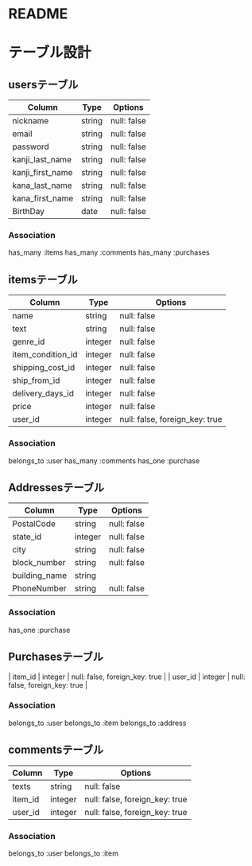 # README

# テーブル設計

## usersテーブル
| Column            | Type   | Options     |
| ----------------- | ------ | ----------- |
| nickname          | string | null: false |
| email             | string | null: false |
| password          | string | null: false |
| kanji_last_name   | string | null: false |
| kanji_first_name  | string | null: false |
| kana_last_name    | string | null: false |
| kana_first_name   | string | null: false |
| BirthDay          | date   | null: false |

### Association
has_many :items
has_many :comments
has_many :purchases


## itemsテーブル
| Column            | Type    | Options                        |
| ----------------- | ------- | ------------------------------ |
| name        | string  | null: false                    |
| text              | string  | null: false                    |
| genre_id          | integer | null: false                    |
| item_condition_id | integer | null: false                    |
| shipping_cost_id  | integer | null: false                    |
| ship_from_id      | integer | null: false                    |
| delivery_days_id  | integer | null: false                    |
| price             | integer | null: false                    |
| user_id           | integer | null: false, foreign_key: true |

### Association
belongs_to :user
has_many :comments
has_one :purchase


## Addressesテーブル
| Column        | Type    | Options                        |
| ------------- | ------- | ------------------------------ |
| PostalCode    | string  | null: false                    |
| state_id      | integer | null: false                    |
| city          | string  | null: false                    |
| block_number  | string  | null: false                    |
| building_name | string  |                                |
| PhoneNumber   | string  | null: false                    |

### Association
has_one :purchase


## Purchasesテーブル
| item_id       | integer | null: false, foreign_key: true |
| user_id       | integer | null: false, foreign_key: true |

### Association
belongs_to :user
belongs_to :item
belongs_to :address


## commentsテーブル
| Column   | Type    | Options                        |
| -------- | ------- | ------------------------------ |
| texts    | string  | null: false                    |
| item_id  | integer | null: false, foreign_key: true |
| user_id  | integer | null: false, foreign_key: true |

### Association
belongs_to :user
belongs_to :item
